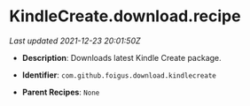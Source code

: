 # KindleCreate.download.recipe

_Last updated 2021-12-23 20:01:50Z_

- **Description**: Downloads latest Kindle Create package.

- **Identifier**: `com.github.foigus.download.kindlecreate`

- **Parent Recipes**: `None`
